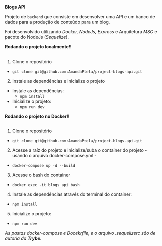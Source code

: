   <strong> Blogs API </strong><br />

Projeto de `backend` que consiste em desenvolver uma API e um banco de dados para a produção de conteúdo para um blog.

Foi desenvolvido utilizando _Docker, NodeJs, Express_ e Arquitetura _MSC_ e pacote do NodeJs (_Sequelize_).

  <summary><strong>Rodando o projeto localmente‼️ </strong></summary><br />
  
  1. Clone o repositório
   - `git clone git@github.com:AmandaPtela/project-blogs-api.git`
    
  2. Instale as dependências e inicialize o projeto
  - Instale as dependências:
    - `npm install`
  - Inicialize o projeto:
    - `npm run dev`
  
  <summary><strong>Rodando o projeto no Docker‼️ </strong></summary><br />
  
  1. Clone o repositório
   - `git clone git@github.com:AmandaPtela/project-blogs-api.git`
  
  2. Acesse a raíz do projeto e inicialize/suba o container do projeto - usando o arquivo docker-compose.yml -
   - `docker-compose up -d --build`
     
  3. Acesse o bash do container
   - `docker exec -it blogs_api bash`
  4. Instale as dependências através do terminal do container:
   - `npm install`
  5. Inicialize o projeto:
   - `npm run dev`
  
*As pastas _docker-compose_ e _Docekrfile_, e o arquivo _.sequelizerc_ são de autoria da **Trybe**.*

